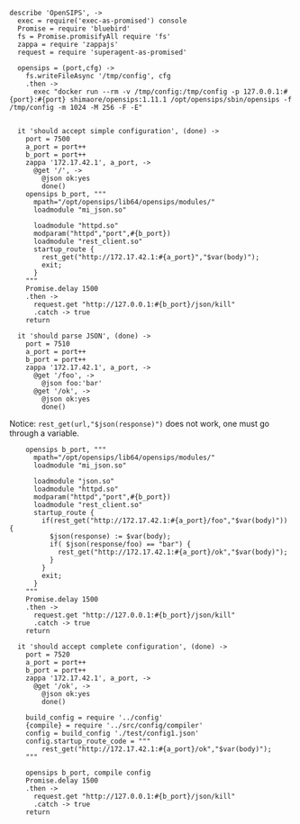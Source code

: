     describe 'OpenSIPS', ->
      exec = require('exec-as-promised') console
      Promise = require 'bluebird'
      fs = Promise.promisifyAll require 'fs'
      zappa = require 'zappajs'
      request = require 'superagent-as-promised'

      opensips = (port,cfg) ->
        fs.writeFileAsync '/tmp/config', cfg
        .then ->
          exec "docker run --rm -v /tmp/config:/tmp/config -p 127.0.0.1:#{port}:#{port} shimaore/opensips:1.11.1 /opt/opensips/sbin/opensips -f /tmp/config -m 1024 -M 256 -F -E"


      it 'should accept simple configuration', (done) ->
        port = 7500
        a_port = port++
        b_port = port++
        zappa '172.17.42.1', a_port, ->
          @get '/', ->
            @json ok:yes
            done()
        opensips b_port, """
          mpath="/opt/opensips/lib64/opensips/modules/"
          loadmodule "mi_json.so"

          loadmodule "httpd.so"
          modparam("httpd","port",#{b_port})
          loadmodule "rest_client.so"
          startup_route {
            rest_get("http://172.17.42.1:#{a_port}","$var(body)");
            exit;
          }
        """
        Promise.delay 1500
        .then ->
          request.get "http://127.0.0.1:#{b_port}/json/kill"
          .catch -> true
        return

      it 'should parse JSON', (done) ->
        port = 7510
        a_port = port++
        b_port = port++
        zappa '172.17.42.1', a_port, ->
          @get '/foo', ->
            @json foo:'bar'
          @get '/ok', ->
            @json ok:yes
            done()

Notice: `rest_get(url,"$json(response)")` does not work, one must go through a variable.

        opensips b_port, """
          mpath="/opt/opensips/lib64/opensips/modules/"
          loadmodule "mi_json.so"

          loadmodule "json.so"
          loadmodule "httpd.so"
          modparam("httpd","port",#{b_port})
          loadmodule "rest_client.so"
          startup_route {
            if(rest_get("http://172.17.42.1:#{a_port}/foo","$var(body)")) {
              $json(response) := $var(body);
              if( $json(response/foo) == "bar") {
                rest_get("http://172.17.42.1:#{a_port}/ok","$var(body)");
              }
            }
            exit;
          }
        """
        Promise.delay 1500
        .then ->
          request.get "http://127.0.0.1:#{b_port}/json/kill"
          .catch -> true
        return

      it 'should accept complete configuration', (done) ->
        port = 7520
        a_port = port++
        b_port = port++
        zappa '172.17.42.1', a_port, ->
          @get '/ok', ->
            @json ok:yes
            done()

        build_config = require '../config'
        {compile} = require '../src/config/compiler'
        config = build_config './test/config1.json'
        config.startup_route_code = """
            rest_get("http://172.17.42.1:#{a_port}/ok","$var(body)");
        """

        opensips b_port, compile config
        Promise.delay 1500
        .then ->
          request.get "http://127.0.0.1:#{b_port}/json/kill"
          .catch -> true
        return
